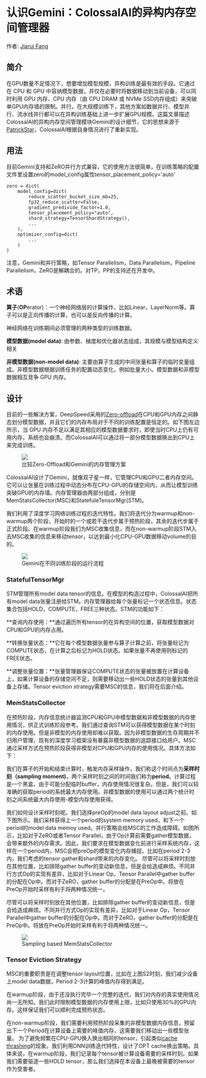 # 认识Gemini：ColossalAI的异构内存空间管理器

作者: [Jiarui Fang](https://github.com/feifeibear)

## 简介

在GPU数量不足情况下，想要增加模型规模，异构训练是最有效的手段。它通过在 CPU 和 GPU 中容纳模型数据，并仅在必要时将数据移动到当前设备，可以同时利用 GPU 内存、CPU 内存（由 CPU DRAM 或 NVMe SSD内存组成）来突破单GPU内存墙的限制。并行，在大规模训练下，其他方案如数据并行、模型并行、流水线并行都可以在异构训练基础上进一步扩展GPU规模。这篇文章描述ColossalAI的异构内存空间管理模块Gemini的设计细节，它的思想来源于[PatrickStar](https://arxiv.org/abs/2108.05818)，ColossalAI根据自身情况进行了重新实现。

## 用法

目前Gemini支持和ZeRO并行方式兼容，它的使用方法很简单，在训练策略的配置文件里设置zero的model_config属性tensor_placement_policy='auto'

```
zero = dict(
    model_config=dict(
        reduce_scatter_bucket_size_mb=25,
        fp32_reduce_scatter=False,
        gradient_predivide_factor=1.0,
        tensor_placement_policy="auto",
        shard_strategy=TensorShardStrategy(),
        ...
    ),
    optimizer_config=dict(
        ...
    )
)
```

注意，Gemini和并行策略，如Tensor Parallelism，Data Parallelism，Pipeline Parallelism，ZeRO是解耦合的。对TP，PP的支持还在开发中。

## 术语

**算子**(**OP**erator)：一个神经网络层的计算操作，比如Linear，LayerNorm等。算子可以是正向传播的计算，也可以是反向传播的计算。

神经网络在训练期间必须管理的两种类型的训练数据。

**模型数据(model data)**: 由参数、梯度和优化器状态组成，其规模与模型结构定义相关

**非模型数据(non-model data)**: 主要由算子生成的中间张量和算子的临时变量组成。非模型数据根据训练任务的配置动态变化，例如批量大小。模型数据和非模型数据相互竞争 GPU 内存。

## 设计

目前的一些解决方案，DeepSpeed采用的[Zero-offload](https://arxiv.org/abs/2101.06840)在CPU和GPU内存之间静态划分模型数据，并且它们的内存布局对于不同的训练配置是恒定的。如下图左边所示，当 GPU 内存不足以满足其相应的模型数据要求时，即使当时CPU上仍有可用内存，系统也会崩溃。而ColossalAI可以通过将一部分模型数据换出到CPU上来完成训练。

<figure style={{textAlign: "center"}}>
<img src="https://raw.githubusercontent.com/hpcaitech/public_assets/main/colossalai/img/tutorial/gemini/deepspeed_compare.png"/>
<figcaption>比较Zero-Offload和Gemini的内存管理方案</figcaption>
</figure>


ColossalAI设计了Gemini，就像双子星一样，它管理CPU和GPU二者内存空间。它可以让张量在训练过程中动态分布在CPU-GPU的存储空间内，从而让模型训练突破GPU的内存墙。内存管理器由两部分组成，分别是MemStatsCollector(MSC)和StatefuleTensorMgr(STM)。


我们利用了深度学习网络训练过程的迭代特性。我们将迭代分为warmup和non-warmup两个阶段，开始时的一个或若干迭代步属于预热阶段，其余的迭代步属于正式阶段。在warmup阶段我们为MSC收集信息，而在non-warmup阶段STM入去MSC收集的信息来移动tensor，以达到最小化CPU-GPU数据移动volume的目的。

<figure style={{textAlign: "center"}}>
<img src="https://raw.githubusercontent.com/hpcaitech/public_assets/main/colossalai/img/tutorial/gemini/gemini_workflow.png"/>
<figcaption>Gemini在不同训练阶段的运行流程</figcaption>
</figure>


### StatefulTensorMgr

STM管理所有model data tensor的信息。在模型的构造过程中，ColossalAI把所有model data张量注册给STM。内存管理器给每个张量标记一个状态信息。状态集合包括HOLD，COMPUTE，FREE三种状态。STM的功能如下：

**查询内存使用：**通过遍历所有tensor的在异构空间的位置，获取模型数据对CPU和GPU的内存占用。

**转换张量状态：**它在每个模型数据张量参与算子计算之前，将张量标记为COMPUTE状态，在计算之后标记为HOLD状态。如果张量不再使用则标记的FREE状态。

**调整张量位置：**张量管理器保证COMPUTE状态的张量被放置在计算设备上，如果计算设备的存储空间不足，则需要移动出一些HOLD状态的张量到其他设备上存储。Tensor eviction strategy需要MSC的信息，我们将在后面介绍。


### MemStatsCollector
在预热阶段，内存信息统计器监测CPU和GPU中模型数据和非模型数据的内存使用情况，供正式训练阶段参考。我们通过查询STM可以获得模型数据在某个时刻的内存使用。但是非模型的内存使用却难以获取。因为非模型数据的生存周期并不归用户管理，现有的深度学习框架没有暴露非模型数据的追踪接口给用户。MSC通过采样方式在预热阶段获得非模型对CPU和GPU内存的使用情况。具体方法如下：

我们在算子的开始和结束计算时，触发内存采样操作，我们称这个时间点为**采样时刻（sampling moment)**，两个采样时刻之间的时间我们称为**period**。计算过程是一个黑盒，由于可能分配临时buffer，内存使用情况很复杂。但是，我们可以较准确的获取period的系统最大内存使用。非模型数据的使用可以通过两个统计时刻之间系统最大内存使用-模型内存使用获得。

我们如何设计采样时刻呢。我们选择preOp的model data layout adjust之前。如下图所示。我们采样获得上一个period的system memory used，和下一个period的model data memoy used。并行策略会给MSC的工作造成障碍。如图所示，比如对于ZeRO或者Tensor Parallel，由于Op计算前需要gather模型数据，会带来额外的内存需求。因此，我们要求在模型数据变化前进行采样系统内存，这样在一个period内，MSC会把preOp的模型变化内存捕捉。比如在period 2-3内，我们考虑的tensor gather和shard带来的内存变化。
尽管可以将采样时刻放在其他位置，比如排除gather buffer的变动新信息，但是会给造成麻烦。不同并行方式Op的实现有差异，比如对于Linear Op，Tensor Parallel中gather buffer的分配在Op中。而对于ZeRO，gather buffer的分配是在PreOp中。将放在PreOp开始时采样有利于将两种情况统一。


尽管可以将采样时刻放在其他位置，比如排除gather buffer的变动新信息，但是会给造成麻烦。不同并行方式Op的实现有差异，比如对于Linear Op，Tensor Parallel中gather buffer的分配在Op中。而对于ZeRO，gather buffer的分配是在PreOp中。将放在PreOp开始时采样有利于将两种情况统一。

<figure style={{textAlign: "center"}}>
<img src="https://raw.githubusercontent.com/hpcaitech/public_assets/main/colossalai/img/tutorial/gemini/gemini_mem_curve.png"/>
<figcaption>Sampling based MemStatsCollector</figcaption>
</figure>

### Tensor Eviction Strategy

MSC的重要职责是在调整tensor layout位置，比如在上图S2时刻，我们减少设备上model data数据，Period 2-3计算的峰值内存得到满足。

在warmup阶段，由于还没执行完毕一个完整的迭代，我们对内存的真实使用情况尚一无所知。我们此时限制模型数据的内存使用上限，比如只使用30%的GPU内存。这样保证我们可以顺利完成预热状态。

在non-warmup阶段，我们需要利用预热阶段采集的非模型数据内存信息，预留出下一个Period在计算设备上需要的峰值内存，这需要我们移动出一些模型张量。
为了避免频繁在CPU-GPU换入换出相同的tensor，引起类似[cache thrashing](https://en.wikipedia.org/wiki/Thrashing_(computer_science))的现象。我们利用DNN训练迭代特性，设计了OPT cache换出策略。具体来说，在warmup阶段，我们记录每个tensor被计算设备需要的采样时刻。如果我们需要驱逐一些HOLD tensor，那么我们选择在本设备上最晚被需要的tensor作为受害者。

